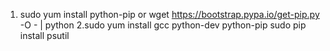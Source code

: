 1. sudo yum install python-pip  or wget https://bootstrap.pypa.io/get-pip.py -O - | python
2.sudo yum install gcc python-dev python-pip
  sudo pip install psutil

